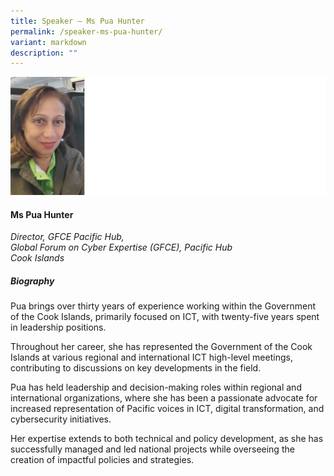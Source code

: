 ```yaml
---
title: Speaker – Ms Pua Hunter
permalink: /speaker-ms-pua-hunter/
variant: markdown
description: ""
---
```

![](/images/2025%20speakers/Pua_Hunter.png)
#### **Ms Pua Hunter**

*Director, GFCE Pacific Hub,<br>Global Forum on Cyber Expertise (GFCE), Pacific Hub<br>Cook Islands*

##### **Biography**
Pua brings over thirty years of experience working within the Government of the Cook Islands, primarily focused on ICT, with twenty-five years spent in leadership positions.

Throughout her career, she has represented the Government of the Cook Islands at various regional and international ICT high-level meetings, contributing to discussions on key developments in the field.

Pua has held leadership and decision-making roles within regional and international organizations, where she has been a passionate advocate for increased representation of Pacific voices in ICT, digital transformation, and cybersecurity initiatives.

Her expertise extends to both technical and policy development, as she has successfully managed and led national projects while overseeing the creation of impactful policies and strategies.
